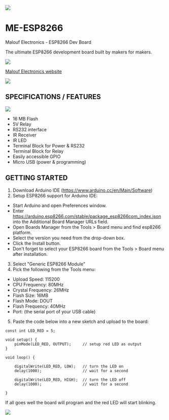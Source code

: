 ![](https://www.maloufelectronics.com/themes/malouf-electronics/assets/images/full-logo-new-dark.svg)

# ME-ESP8266
Malouf Electronics - ESP8266 Dev Board

The ultimate ESP8266 development board built by makers for makers.


<a href="https://www.amazon.com/dp/B08GY2GTW5?ref=myi_title_dp"><img src="https://github.com/MaloufSleep/ME-ESP8266/blob/master/buynow.png?raw=true" /></a>


[Malouf Electronics website](https://www.maloufelectronics.com)

![](https://www.maloufelectronics.com/themes/malouf-electronics/assets/images/dev-boards-photo-iso2.png)


## SPECIFICATIONS / FEATURES

![](https://www.maloufelectronics.com/themes/malouf-electronics/assets/images/board-specs5.png)

* 16 MB Flash
* 5V Relay
* RS232 interface
* IR Receiver
* IR LED
* Terminal Block for Power & RS232
* Terminal Block for Relay
* Easily accessible GPIO
* Micro USB (power & programming)

## GETTING STARTED
1. Download Arduino IDE (https://www.arduino.cc/en/Main/Software)
2. Setup ESP8266 support for Arduino IDE:
* Start Arduino and open Preferences window.
* Enter https://arduino.esp8266.com/stable/package_esp8266com_index.json into the Additional Board Manager URLs field.
* Open Boards Manager from the Tools > Board menu and find esp8266 platform.
* Select the version you need from the drop-down box.
* Click the Install button.
* Don't forget to select your ESP8266 board from the Tools > Board menu after installation.
3. Select "Generic ESP8266 Module"
4. Pick the following from the Tools menu:
* Upload Speed: 115200
* CPU Frequency: 80MHz
* Crystal Frequency: 26MHz
* Flash Size: 16MB
* Flash Mode: DOUT
* Flash Frequency: 40MHz
* Port: (the serial port of your USB cable)
5. Paste the code below into a new sketch and upload to the board:

```
const int LED_RED = 5;

void setup() {
    pinMode(LED_RED, OUTPUT);     // setup red LED as output
}

void loop() {

    digitalWrite(LED_RED, LOW);   // turn the LED on
    delay(1000);                  // wait for a second

    digitalWrite(LED_RED, HIGH);  // turn the LED off
    delay(1000);                  // wait for a second

}
```

If all goes well the board will program and the red LED will start blinking.

<a href="https://www.amazon.com/dp/B08GY2GTW5?ref=myi_title_dp"><img src="https://github.com/MaloufSleep/ME-ESP8266/blob/master/buynow.png?raw=true" /></a>

